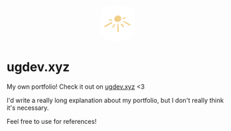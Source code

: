 <div style="text-align: center"><img src="assets/images/favicon.png" style="width: 80px; border-radius: 25px"></div>

# ugdev.xyz
My own portfolio! Check it out on [ugdev.xyz](https://xundergame.github.io/ugdev) <3

I'd write a really long explanation about my portfolio, but I don't really think it's necessary.

Feel free to use for references!

